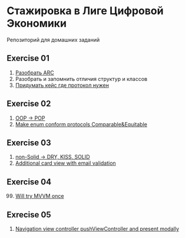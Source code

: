 # Стажировка в Лиге Цифровой Экономики
Репозиторий для домашних заданий

## Exercise 01
1. [Разобрать ARC](./1_task/1_ARC/)
2. Разобрать и запомнить отличия структур и классов
3. [Придумать кейс где протокол нужен](./1_task/3_ProtocolsMustBeUseful.playground/Contents.swift)

## Exercise 02
1. [OOP -> POP](/2_task/1_oop->pop.playground/Contents.swift)
2. [Make enum conform protocols Comparable&Equitable](/2_task/2_enum_to_comparable_equatable.playground/Contents.swift)

## Exercise 03
1. [non-Solid -> DRY, KISS, SOLID]()
2. [Additional card view with email validation](/3_task/2_liveCodingSession/2_liveCodingSession/ViewController.swift)

## Exercise 04
99. [Will try MVVM once](/4_task/99_TryingMVVM/99_TryingMVVM/)

## Exrecise 05
1. [Navigation view controller pushViewController and present modally]()